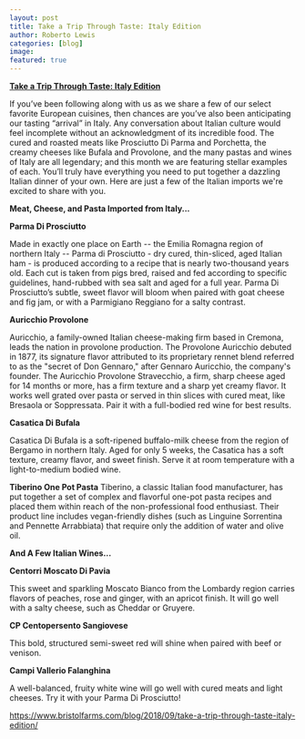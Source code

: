 ```yaml
---
layout: post
title: Take a Trip Through Taste: Italy Edition
author: Roberto Lewis
categories: [blog]
image:
featured: true
---
```


**[Take a Trip Through Taste: Italy Edition][id]**

If you’ve been following along with us as we share a few of our select favorite European cuisines, then chances are you’ve also been anticipating our tasting “arrival” in Italy. Any conversation about Italian culture would feel incomplete without an acknowledgment of its incredible food. The cured and roasted meats like Prosciutto Di Parma and Porchetta, the creamy cheeses like Bufala and Provolone, and the many pastas and wines of Italy are all legendary; and this month we are featuring stellar examples of each. You’ll truly have everything you need to put together a dazzling Italian dinner of your own. Here are just a few of the Italian imports we're excited to share with you.

**Meat, Cheese, and Pasta Imported from Italy...**

**Parma Di Prosciutto**

Made in exactly one place on Earth -- the Emilia Romagna region of northern Italy -- Parma di Prosciutto - dry cured, thin-sliced, aged Italian ham - is produced according to a recipe that is nearly two-thousand years old. Each cut is taken from pigs bred, raised and fed according to specific guidelines, hand-rubbed with sea salt and aged for a full year. Parma Di Prosciutto’s subtle, sweet flavor will bloom when paired with goat cheese and fig jam, or with a Parmigiano Reggiano for a salty contrast.

**Auricchio Provolone**

Auricchio, a family-owned Italian cheese-making firm based in Cremona, leads the nation in provolone production. The Provolone Auricchio debuted in 1877, its signature flavor attributed to its proprietary rennet blend referred to as the "secret of Don Gennaro," after Gennaro Auricchio, the company's founder. The Auricchio Provolone Stravecchio, a firm, sharp cheese aged for 14 months or more, has a firm texture and a sharp yet creamy flavor.  It works well grated over pasta or served in thin slices with cured meat, like Bresaola or Soppressata. Pair it with a full-bodied red wine for best results.

**Casatica Di Bufala**

Casatica Di Bufala is a soft-ripened buffalo-milk cheese from the region of Bergamo in northern Italy. Aged for only 5 weeks, the Casatica has a soft texture, creamy flavor, and sweet finish. Serve it at room temperature with a light-to-medium bodied wine.

**Tiberino One Pot Pasta**
Tiberino, a classic Italian food manufacturer, has put together a set of complex and flavorful one-pot pasta recipes and placed them within reach of the non-professional food enthusiast. Their product line includes vegan-friendly dishes (such as Linguine Sorrentina and Pennette Arrabbiata) that require only the addition of water and olive oil.

**And A Few Italian Wines...**

**Centorri Moscato Di Pavia**

This sweet and sparkling Moscato Bianco from the Lombardy region carries flavors of peaches, rose and ginger, with an apricot finish. It will go well with a salty cheese, such as Cheddar or Gruyere.

**CP Centopersento Sangiovese**

This bold, structured semi-sweet red will shine when paired with beef or venison.

**Campi Vallerio Falanghina**

A well-balanced, fruity white wine will go well with cured meats and light cheeses. Try it with your Parma Di Prosciutto!



https://www.bristolfarms.com/blog/2018/09/take-a-trip-through-taste-italy-edition/

[id]: https://www.bristolfarms.com/blog/2018/09/take-a-trip-through-taste-italy-edition/

